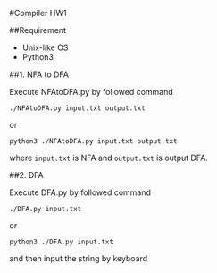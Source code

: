 #Compiler HW1

##Requirement

- Unix-like OS
- Python3

##1. NFA to DFA

Execute NFAtoDFA.py by followed command

```
./NFAtoDFA.py input.txt output.txt
```

or

```
python3 ./NFAtoDFA.py input.txt output.txt
```

where `input.txt` is NFA and `output.txt` is output DFA.

##2. DFA

Execute DFA.py by followed command

```
./DFA.py input.txt
```

or 

```
python3 ./DFA.py input.txt
```

and then input the string by keyboard